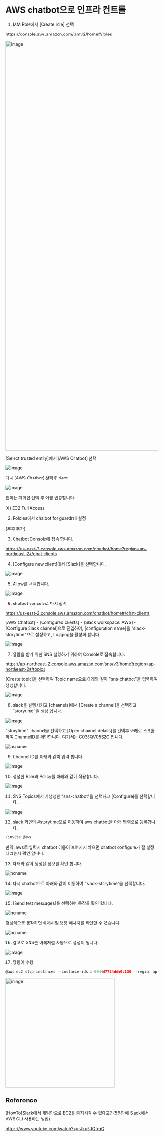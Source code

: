 # AWS chatbot으로 인프라 컨트롤


1) IAM Role에서 [Create role] 선택 

https://console.aws.amazon.com/iamv2/home#/roles

<img width="1348" alt="image" src="https://user-images.githubusercontent.com/52392004/157139872-f095851f-dabb-4272-a3b5-2b61c6623250.png">

[Select trusted entity]에서 [AWS Chatbot] 선택

![image](https://user-images.githubusercontent.com/52392004/157140023-c4a2eadf-207d-4721-a190-93c16b9b5d00.png)

다시 [AWS Chatbot] 선택후 Next

![image](https://user-images.githubusercontent.com/52392004/157140095-d938e4e6-484b-4706-822a-a36c5f284f40.png)

원하는 퍼미션 선택 후 이름 반영합니다.

예) EC2 Full Access

2) Polcies에서 chatbot for guardrail 설정 

(추후 추가)


3) Chatbot Console에 접속 합니다. 

https://us-east-2.console.aws.amazon.com/chatbot/home?region=ap-northeast-2#/chat-clients

4) [Configure new client]에서 [Slack]을 선택합니다.

![image](https://user-images.githubusercontent.com/52392004/157150820-22f8a688-8604-4a61-9546-a9761dc53bc4.png)

5) Allow를 선택합니다.

![image](https://user-images.githubusercontent.com/52392004/157147793-7dcf80b2-beb6-4a50-9d15-7c083831dde9.png)

6) chatbot console로 다시 접속

https://us-east-2.console.aws.amazon.com/chatbot/home#/chat-clients

[AWS Chatbot] - [Configured clients] - [Slack workspace: AWS] - [Configure Slack channel]으로 진입하여, [configuration name]을 "slack-storytime"으로 설정하고, Logging을 활성화 합니다. 

![image](https://user-images.githubusercontent.com/52392004/157141055-41ede08c-dfff-46de-8484-b81276c5d2d6.png)

7) 알람을 받기 위한 SNS 설정하기 위하여 Console로 접속합니다. 

https://ap-northeast-2.console.aws.amazon.com/sns/v3/home?region=ap-northeast-2#/topics

[Create topic]을 선택하여 Topic name으로 아래와 같이 "sns-chatbot"을 입력하여 생성합니다. 

![image](https://user-images.githubusercontent.com/52392004/157143541-5cf23252-4478-489d-ac4f-de17aea1bc85.png)


8) slack을 실행시키고 [channels]에서 [Create a channel]을 선택하고 "storytime"을 생성 합니다. 

![image](https://user-images.githubusercontent.com/52392004/157141767-dd36a612-f1cf-4a67-a0a4-3edb1e40b543.png)

"storytime" channel을 선택하고 [Open channel details]를 선택후 아래로 스크롤하여 ChannelID를 확인합니다. 여기서는 C036QV05S2C 입니다. 

![noname](https://user-images.githubusercontent.com/52392004/157142203-ec0b85e9-cbdb-4193-b345-37e6daaa65ba.png)


9) Channel ID를 아래와 같이 입력 합니다. 

![image](https://user-images.githubusercontent.com/52392004/157142349-694c241d-c926-4b44-a746-f6838a0f43c1.png)

10) 생성한 Role과 Policy를 아래와 같이 적용합니다. 

![image](https://user-images.githubusercontent.com/52392004/157143178-caf5f14f-8ce0-4968-bc39-4edab6b7dca7.png)

11) SNS Topics에서 기생성한 "sns-chatbot"을 선택하고 [Configure]를 선택합니다.

![image](https://user-images.githubusercontent.com/52392004/157143752-b4d05700-1ff2-4615-a03c-bcb451f10ee3.png)


12) slack 화면의 #storytime으로 이동하여 aws chatbot을 아래 명령으로 등록합니다. 

```c
/invite @aws
```

만약, aws로 입력시 chatbot 이름이 보여지지 않으면 chatbot configure가 잘 설정되었는지 확인 합니다. 

13) 아래와 같이 생성된 정보를 확인 합니다. 

![noname](https://user-images.githubusercontent.com/52392004/157150599-b855602c-32cb-486d-bb2e-704bd885d037.png)


14) 다시 chatbot으로 아래와 같이 이동하여 "slack-storytime"을 선택합니다. 

![image](https://user-images.githubusercontent.com/52392004/157152041-7e9de8b5-dd00-49a2-a2e5-13ad1dfa1aae.png)


15) [Send test messages]를 선택하여 동작을 확인 합니다. 

![noname](https://user-images.githubusercontent.com/52392004/157152196-5148a650-22a6-427d-8ea7-b6232f29e82c.png)

정상적으로 동작하면 아래처럼 챗봇 메시지를 확인할 수 있습니다. 

![noname](https://user-images.githubusercontent.com/52392004/157152349-af235cb4-0c3c-40af-9ed9-2d1773fb7fc9.png)


16) 참고로 SNS는 아래처럼 자동으로 설정이 됩니다. 

![image](https://user-images.githubusercontent.com/52392004/157148859-7716aeee-00b7-4959-a141-5bf178cd7b21.png)


17) 명령어 수행 

```c
@aws ec2 stop-instances --instance-ids i-0044d7724ddb0c130 --region ap-mortheast-2
```

<img width="360" alt="image" src="https://user-images.githubusercontent.com/52392004/157152624-e039f0f0-21b3-423e-8afc-dcb48ff7824a.png">








## Reference

[HowTo]Slack에서 채팅만으로 EC2를 중지시킬 수 있다고? (5분만에 Slack에서 AWS CLI 사용하는 방법)

https://www.youtube.com/watch?v=-Jku6JQtrqQ
